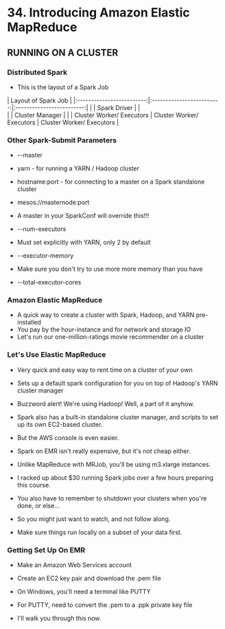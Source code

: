 # 34. Introducing Amazon Elastic MapReduce

## RUNNING ON A CLUSTER

### Distributed Spark
* This is the layout of a Spark Job

| Layout of Spark Job		|
|:-------------------------:|:-------------------------:|:-------------------------:|
|							| Spark Driver				|							|	
|							| Cluster Manager			|							|
| Cluster Worker/ Executors | Cluster Worker/ Executors	| Cluster Worker/ Executors	|

### Other Spark-Submit Parameters
* --master
 * yarn - for running a YARN / Hadoop cluster
 * hostname:port - for connecting to a master on a Spark standalone cluster
 * mesos://masternode:port
 * A master in your SparkConf will override this!!!

* --num-executors
 * Must set explicitly with YARN, only 2 by default

* --executor-memory
 * Make sure you don't try to use more more memory than you have

* --total-executor-cores

### Amazon Elastic MapReduce
* A quick way to create a cluster with Spark, Hadoop, and YARN pre-installed
* You pay by the hour-instance and for network and storage IO
* Let's run our one-million-ratings movie recommender on a cluster

### Let's Use Elastic MapReduce
* Very quick and easy way to rent time on a cluster of your own
* Sets up a default spark configuration for you on top of Hadoop's YARN cluster manager
 * Buzzword alert! We're using Hadoop! Well, a part of it anyhow.

* Spark also has a built-in standalone cluster manager, and scripts to set up its own EC2-based cluster.
 * But the AWS console is even easier.

* Spark on EMR isn't really expensive, but it's not cheap either.
 * Unlike MapReduce with MRJob, you'll be using m3.xlarge instances.
 * I racked up about $30 running Spark jobs over a few hours preparing this course.
 * You also have to remember to shutdown your clusters when you're done, or else...
 * So you might just want to watch, and not follow along.

* Make sure things run locally on a subset of your data first.

### Getting Set Up On EMR
* Make an Amazon Web Services account
* Create an EC2 key pair and download the .pem file
* On Windows, you'll need a terminal like PUTTY
 * For PUTTY, need to convert the .pem to a .ppk private key file

* I'll walk you through this now.